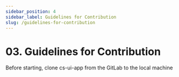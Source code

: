 ```yaml
---
sidebar_position: 4
sidebar_label: Guidelines for Contribution
slug: /guidelines-for-contribution
---
```


# 03. Guidelines for Contribution

Before starting, clone cs-ui-app from the GitLab to the local machine
